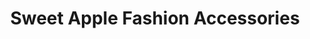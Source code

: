 ---
title: "Sweet Apple Fashion Accessories"
url: /davao-city/sweet-apple-fashion-accessories/
shop: gift
---
